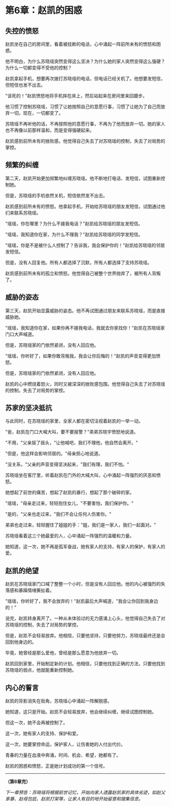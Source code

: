 # 第6章：赵凯的困惑

## 失控的愤怒

赵凯坐在自己的房间里，看着被挂断的电话，心中涌起一阵前所未有的愤怒和困惑。

他不明白，为什么苏晓瑶突然变得这么坚决？为什么她的家人突然变得这么强硬？为什么一切都变得不受他的控制？

赵凯拿起手机，想要再次拨打苏晓瑶的电话，但电话已经关机了。他想要发短信，但短信也发不出去。

"该死的！"赵凯愤怒地将手机摔在床上，然后站起来在房间里来回踱步。

他习惯了控制苏晓瑶，习惯了让她按照自己的意愿行事，习惯了让她为了自己而放弃一切。现在，一切都变了。

苏晓瑶不再听他的话，不再按照他的意愿行事，不再为了他而放弃一切。她的家人也不再像以前那样温和，而是变得强硬起来。

赵凯感到前所未有的挫败感。他觉得自己失去了对苏晓瑶的控制，失去了对局势的掌控。

## 频繁的纠缠

第二天，赵凯开始更加频繁地纠缠苏晓瑶。他不断地打电话、发短信，试图重新控制她。

但是，苏晓瑶的手机依然关机，短信依然发不出去。

赵凯感到前所未有的愤怒。他拿起手机，开始给苏晓瑶的朋友发短信，试图通过他们来联系苏晓瑶。

"瑶瑶，你在哪里？为什么不接我电话？"赵凯给苏晓瑶的朋友发短信。

"瑶瑶，我知道你在家，为什么不理我？"赵凯给苏晓瑶的同学发短信。

"瑶瑶，你是不是被什么人控制了？告诉我，我会保护你的！"赵凯给苏晓瑶的邻居发短信。

但是，没有人回复他。所有人都选择了沉默，所有人都选择了支持苏晓瑶。

赵凯感到前所未有的孤立和愤怒。他觉得自己被整个世界抛弃了，被所有人背叛了。

## 威胁的姿态

第三天，赵凯开始显露威胁的姿态。他不再试图通过朋友来联系苏晓瑶，而是直接威胁她。

"瑶瑶，我知道你在家，如果你再不接我电话，我就去你家找你！"赵凯在苏晓瑶家门口大声喊道。

但是，苏晓瑶家的门依然紧闭，没有人回应他。

"瑶瑶，你听好了，如果你敢背叛我，我会让你后悔的！"赵凯的声音变得更加愤怒。

但是，苏晓瑶家的门依然紧闭，没有人回应他。

赵凯的心中燃烧着怒火，同时又被深深的挫败感包围。他觉得自己失去了对苏晓瑶的控制，失去了对局势的掌控。

## 苏家的坚决抵抗

与此同时，在苏晓瑶的家里，全家人都在密切注视着赵凯的一举一动。

"爸，赵凯在门口大喊大叫，要不要报警？"弟弟苏晓宇愤怒地说道。

"不用，"父亲摇了摇头，"让他喊吧，我们不理他，他自然会离开。"

"但是，他这样会影响邻居的。"母亲担心地说道。

"没关系，"父亲的声音变得坚决起来，"我们有理，我们不怕。"

苏晓瑶坐在客厅里，听着赵凯在门外的大喊大叫，心中涌起一阵强烈的厌恶和愤怒。

她想起了前世的痛苦，想起了赵凯的暴行，想起了那个破碎的家。

"瑶瑶，"母亲走过来，轻轻抱住女儿，"不要害怕，我们保护你。"

"是的，"父亲也走过来，"我们不会让任何人伤害你。"

弟弟也走过来，轻轻握住了姐姐的手："姐，我们是一家人，我们一起面对。"

苏晓瑶看着这三个她最爱的人，心中涌起一阵强烈的温暖和力量。

她知道，这一次，她不再是孤军奋战，她有家人的支持，有家人的保护，有家人的爱。

## 赵凯的绝望

赵凯在苏晓瑶家门口喊了整整一个小时，但是没有人回应他。他的内心被强烈的失落感和暴躁情绪撕扯着。

"瑶瑶，你听好了，我不会放弃的！"赵凯最后大声喊道，"我会让你回到我身边的！"

说完，赵凯转身离开了。一种从未体验过的无力感涌上心头，他觉得自己失去了对苏晓瑶的控制，失去了对局势的掌控。

但是，赵凯不会轻易放弃。他相信，只要他坚持，只要他努力，苏晓瑶最终还是会回到他身边的。

毕竟，她曾经是那么爱他，曾经是那么愿意为他放弃一切。

赵凯回到家里，开始制定新的计划。他相信，只要他找到正确的方法，只要他找到苏晓瑶的弱点，他就能重新控制她。

## 内心的誓言

赵凯的背影消失在街角，苏晓瑶心中涌起一阵解脱感。

她知道，这只是开始。赵凯不会轻易放弃，他会继续纠缠，继续试图控制她。

但这一次，她不会再被控制了。

这一次，她有家人的支持、保护和爱。

这一次，她要掌控命运，保护家人，让伤害她的人付出代价。

青春的力量在血液中奔涌，时间、机会、希望，她都有了。

赵凯的困惑和愤怒，正是她计划成功的第一个信号。

---

**（第6章完）**

*下一章预告：苏晓瑶将根据前世记忆，开始向家人透露赵凯家的具体劣迹，如赵父家暴、赵母包庇、赵凯打架等，让家人有目的地开始留意和搜集信息。*
